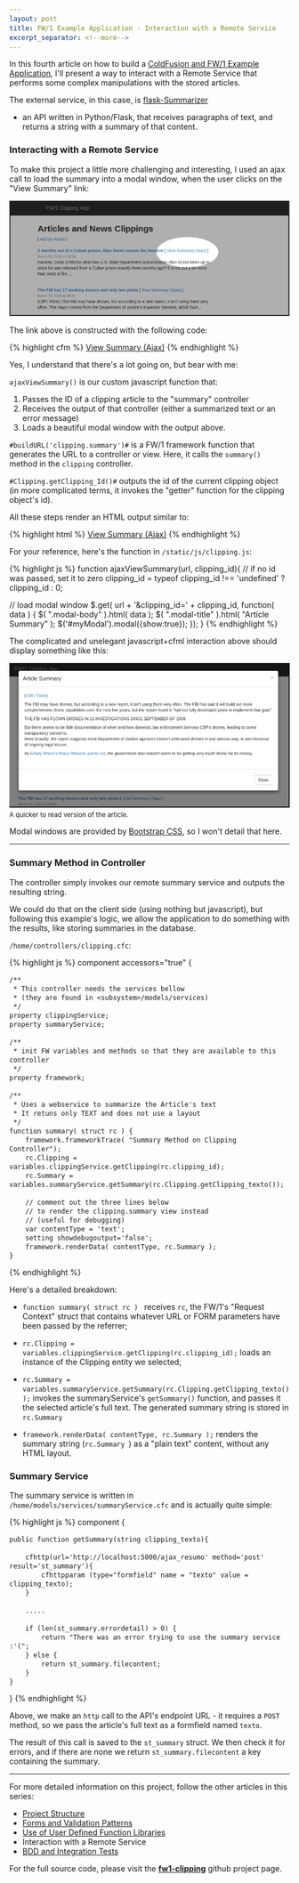```yaml
---
layout: post
title: FW/1 Example Application - Interaction with a Remote Service
excerpt_separator: <!--more-->
---
```


In this fourth article on how to build a
[ColdFusion and FW/1 Example Application](https://dezoito.github.io/2015/03/26/fw1-example-app-released/),
I'll present a way to interact with a Remote Service that performs some complex
manipulations with the stored articles.

The external service, in this case, is [flask-Summarizer](https://github.com/dezoito/flask-Summarizer)
- an API written in Python/Flask, that receives
paragraphs of text, and returns a string with a summary of that content.

### Interacting with a Remote Service
To make this project a little more challenging and interesting, I used an ajax call to load the
summary into a modal window, when the user clicks on the "View Summary" link:

![](https://github.com/dezoito/dezoito.github.io/blob/master/public/images/view_summary.png?raw=true)

The link above is constructed with the following code:

{% highlight cfm %}
<a class="summaryLink"
    href="javascript: ajaxViewSummary('#buildURL('clipping.summary')#',#Clipping.getClipping_Id()#);">View Summary (Ajax)</a>
{% endhighlight %}

Yes, I understand that there's a lot going on, but bear with me:

`ajaxViewSummary()` is our custom javascript function that:

1. Passes the ID of a clipping article to the "summary" controller
2. Receives the output of that controller (either a summarized text or an error message)
3. Loads a beautiful modal window with the output above.

`#buildURL('clipping.summary')#` is a FW/1 framework function that generates the
 URL to a controller or view. Here, it calls the `summary()` method
 in the `clipping` controller.

 `#Clipping.getClipping_Id()#` outputs the id of the current clipping object
 (in more complicated terms, it invokes the "getter" function for the clipping object's id).

 All these steps render an HTML output similar to:

{% highlight html %}
<a class="summaryLink"
href="javascript: ajaxViewSummary('/clipping/index.cfm?action=clipping.summary',49);">View Summary (Ajax)</a>
{% endhighlight %}

For your reference, here's the  function in `/static/js/clipping.js`:

{% highlight js %}
function ajaxViewSummary(url, clipping_id){
  // if no id was passed, set it to zero
  clipping_id = typeof clipping_id !== 'undefined' ? clipping_id : 0;

  // load modal window
  $.get( url + '&clipping_id=' + clipping_id, function( data ) {
    $( ".modal-body" ).html( data );
    $( ".modal-title" ).html( "Article Summary" );
    $('#myModal').modal({show:true});
  });
}
{% endhighlight %}

The complicated and unelegant javascript+cfml interaction above should display
something like this:

![](https://github.com/dezoito/dezoito.github.io/blob/master/public/images/modal_summary.png?raw=true)
<small>A quicker to read version of the article.</small>

Modal windows are provided by [Bootstrap CSS](http://getbootstrap.com/javascript/#modals),
so I won't detail that here.

 ----

### Summary Method in Controller

The controller simply invokes our remote summary service and
outputs the resulting string.

We could do that on the client side (using nothing but javascript),
but following this example's logic, we allow the application to do something
with the results, like storing summaries in the database.

`/home/controllers/clipping.cfc`:

{% highlight js %}
component accessors="true" {

    /**
     * This controller needs the services bellow
     * (they are found in <subsystem>/models/services)
     */
    property clippingService;
    property summaryService;

    /**
     * init FW variables and methods so that they are available to this controller
     */
    property framework;

    /**
     * Uses a webservice to summarize the Article's text
     * It retuns only TEXT and does not use a layout
     */
    function summary( struct rc ) {
        framework.frameworkTrace( "Summary Method on Clipping Controller");
        rc.Clipping = variables.clippingService.getClipping(rc.clipping_id);
        rc.Summary = variables.summaryService.getSummary(rc.Clipping.getClipping_texto());

        // comment out the three lines below
        // to render the clipping.summary view instead
        // (useful for debugging)
        var contentType = 'text';
        setting showdebugoutput='false';
        framework.renderData( contentType, rc.Summary );
    }
{% endhighlight %}

Here's a detailed breakdown:

 - `function summary( struct rc ) ` receives `rc`, the FW/1's "Request Context" struct
 that contains whatever URL or FORM parameters have been passed by the referrer;


 - `rc.Clipping = variables.clippingService.getClipping(rc.clipping_id);`
 loads an instance of the Clipping entity we selected;

 - `rc.Summary = variables.summaryService.getSummary(rc.Clipping.getClipping_texto());`
 invokes the summaryService's `getSummary()` function, and passes it the selected
 article's full text. The generated summary string is stored in `rc.Summary`

 - `framework.renderData( contentType, rc.Summary );` renders the summary string
  (`rc.Summary `) as a "plain text" content, without any HTML layout.


### Summary Service

 The summary service is written in `/home/models/services/summaryService.cfc` and
 is actually quite simple:

{% highlight js %}
component {

    public function getSummary(string clipping_texto){

        cfhttp(url='http://localhost:5000/ajax_resumo' method='post' result='st_summary'){
            cfhttpparam (type="formfield" name = "texto" value = clipping_texto);
        }

        .....

        if (len(st_summary.errordetail) > 0) {
            return "There was an error trying to use the summary service :'(";
        } else {
            return st_summary.filecontent;
        }
    }
}
{% endhighlight %}

Above, we make an `http` call to the API's endpoint URL - it requires a `POST` method,
so we pass the article's full text as a formfield named `texto`.

The result of this call is saved to the `st_summary` struct.
We then check it for errors, and if there are none we return `st_summary.filecontent`
a key containing the summary.

 ----

For more detailed information on this project, follow the other articles in this series:

 - [Project Structure](/2015/03/29/fw1-example-app-project-structure/)
 - [Forms and Validation Patterns](/2015/03/30/fw1-example-app-forms_validation/)
 - [Use of User Defined Function Libraries](/2015/04/06/fw1-example-user-defined-function-libraries/)
 - Interaction with a Remote Service
 - [BDD and Integration Tests](/2015/04/18/fw1-example-bdd-integration-testing/)

For the full source code, please visit the **[fw1-clipping](https://github.com/dezoito/fw1-clipping)**
github project page.

